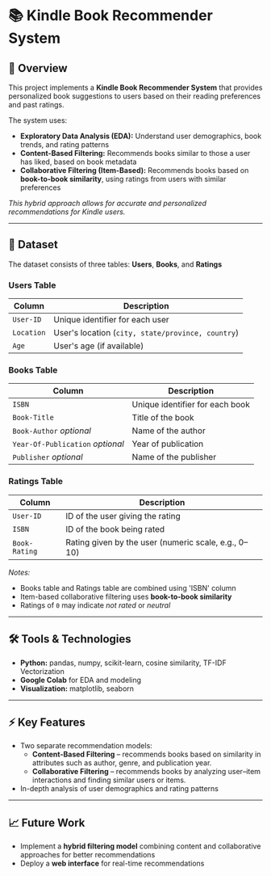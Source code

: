 # 📚 Kindle Book Recommender System

## 📘 Overview
This project implements a **Kindle Book Recommender System** that provides personalized book suggestions to users based on their reading preferences and past ratings.

The system uses:  
- **Exploratory Data Analysis (EDA):** Understand user demographics, book trends, and rating patterns  
- **Content-Based Filtering:** Recommends books similar to those a user has liked, based on book metadata  
- **Collaborative Filtering (Item-Based):** Recommends books based on **book-to-book similarity**, using ratings from users with similar preferences  

_This hybrid approach allows for accurate and personalized recommendations for Kindle users._

---

## 📂 Dataset
The dataset consists of three tables: **Users**, **Books**, and **Ratings**

### **Users Table**
| **Column** | **Description** |
|------------|----------------|
| `User-ID`  | Unique identifier for each user |
| `Location` | User's location (`city, state/province, country`) |
| `Age`      | User's age (if available) |

### **Books Table**
| **Column** | **Description** |
|------------|----------------|
| `ISBN`          | Unique identifier for each book |
| `Book-Title`    | Title of the book |
| `Book-Author` _optional_ | Name of the author |
| `Year-Of-Publication` _optional_ | Year of publication |
| `Publisher` _optional_ | Name of the publisher |

### **Ratings Table**
| **Column** | **Description** |
|------------|----------------|
| `User-ID`     | ID of the user giving the rating |
| `ISBN`        | ID of the book being rated |
| `Book-Rating` | Rating given by the user (numeric scale, e.g., 0–10) |

_Notes:_  
- Books table and Ratings table are combined using 'ISBN' column 
- Item-based collaborative filtering uses **book-to-book similarity**  
- Ratings of `0` may indicate _not rated_ or _neutral_  

---

## 🛠️ Tools & Technologies
- **Python:** pandas, numpy, scikit-learn, cosine similarity, TF-IDF Vectorization 
- **Google Colab** for EDA and modeling  
- **Visualization:** matplotlib, seaborn  

---

## ⚡ Key Features
- Two separate recommendation models:  
  - **Content-Based Filtering** – recommends books based on similarity in attributes such as author, genre, and publication year.  
  - **Collaborative Filtering** – recommends books by analyzing user–item interactions and finding similar users or items.  
- In-depth analysis of user demographics and rating patterns  

---

## 📈 Future Work
- Implement a **hybrid filtering model** combining content and collaborative approaches for better recommendations  
- Deploy a **web interface** for real-time recommendations 

